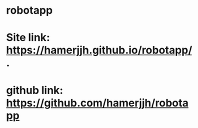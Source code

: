 # robotapp

# Site link: https://hamerjjh.github.io/robotapp/.

# github link: https://github.com/hamerjjh/robotapp
